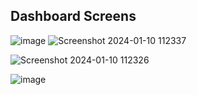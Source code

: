 ## Dashboard Screens
![image](https://github.com/Jatin123lodhi/dukaan-assignment/assets/90623311/f502b364-52b5-4be8-bb5c-57fd86111355)
![Screenshot 2024-01-10 112337](https://github.com/Jatin123lodhi/dukaan-assignment/assets/90623311/b8fdcc19-2739-44c2-8c85-9a6b8e3af017)

![Screenshot 2024-01-10 112326](https://github.com/Jatin123lodhi/dukaan-assignment/assets/90623311/386f6880-ce0a-47c2-a37b-7fe6a6647962)

![image](https://github.com/Jatin123lodhi/dukaan-assignment/assets/90623311/02d9d5bc-f361-48e9-9e19-387193dedcf3)
